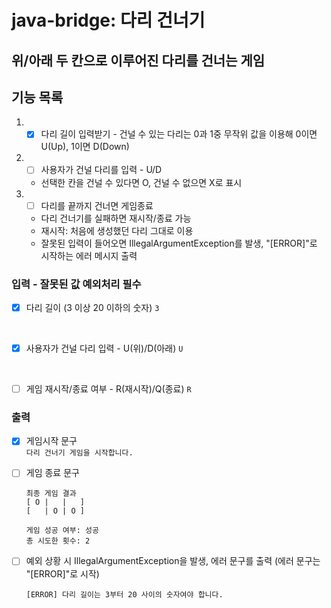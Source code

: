 # java-bridge: 다리 건너기
## 위/아래 두 칸으로 이루어진 다리를 건너는 게임
## 기능 목록
1. -[x] 다리 길이 입력받기 - 건널 수 있는 다리는 0과 1중 무작위 값을 이용해 0이면 U(Up), 1이면 D(Down)
2. -[ ] 사용자가 건널 다리를 입력 - U/D
    - 선택한 칸을 건널 수 있다면 O, 건널 수 없으면 X로 표시
3. -[ ] 다리를 끝까지 건너면 게임종료
    - 다리 건너기를 실패하면 재시작/종료 가능
    - 재시작: 처음에 생성했던 다리 그대로 이용
    - 잘못된 입력이 들어오면 IllegalArgumentException를 발생, "[ERROR]"로 시작하는 에러 메시지 출력
   
### 입력 - 잘못된 값 예외처리 필수
-[x] 다리 길이 (3 이상 20 이하의 숫자)
 `3`
 <br>

-[x] 사용자가 건널 다리 입력 - U(위)/D(아래)
 `U`
 <br>

-[ ] 게임 재시작/종료 여부 - R(재시작)/Q(종료)
 `R`

### 출력
- [x] 게임시작 문구<br>
 `다리 건너기 게임을 시작합니다.`

- [ ] 게임 종료 문구
    ```
    최종 게임 결과
    [ O |   |   ]
    [   | O | O ]
    
    게임 성공 여부: 성공
    총 시도한 횟수: 2
    ```
- [ ] 예외 상황 시 IllegalArgumentException을 발생, 에러 문구를 출력 (에러 문구는 "[ERROR]"로 시작)
    ```
    [ERROR] 다리 길이는 3부터 20 사이의 숫자여야 합니다.
    ```

